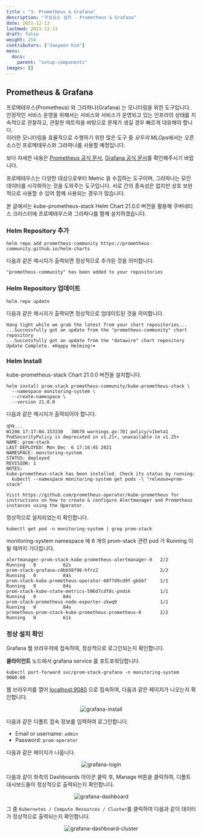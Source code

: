 ```yaml
---
title : "3. Prometheus & Grafana"
description: "구성요소 설치 - Prometheus & Grafana"
date: 2021-12-13
lastmod: 2021-12-13
draft: false
weight: 254
contributors: ["Jaeyeon Kim"]
menu:
  docs:
    parent: "setup-components"
images: []
---
```


## Prometheus & Grafana

프로메테우스(Prometheus) 와 그라파나(Grafana) 는 모니터링을 위한 도구입니다.  
안정적인 서비스 운영을 위해서는 서비스와 서비스가 운영되고 있는 인프라의 상태를 지속적으로 관찰하고, 관찰한 메트릭을 바탕으로 문제가 생길 경우 빠르게 대응해야 합니다.  
이러한 모니터링을 효율적으로 수행하기 위한 많은 도구 중 *모두의 MLOps*에서는 오픈소스인 프로메테우스와 그라파나를 사용할 예정입니다.

보다 자세한 내용은 [Prometheus 공식 문서](https://prometheus.io/docs/introduction/overview/), [Grafana 공식 문서](https://grafana.com/docs/)를 확인해주시기 바랍니다.

프로메테우스는 다양한 대상으로부터 Metric 을 수집하는 도구이며, 그라파나는 모인 데이터를 시각화하는 것을 도와주는 도구입니다. 서로 간의 종속성은 없지만 상호 보완적으로 사용할 수 있어 함께 사용되는 경우가 많습니다.

본 글에서는 kube-prometheus-stack Helm Chart 21.0.0 버전을 활용해 쿠버네티스 크러스터에 프로메테우스와 그라파나를 함께 설치하겠습니다.

### Helm Repository 추가

```text
helm repo add prometheus-community https://prometheus-community.github.io/helm-charts
```

다음과 같은 메시지가 출력되면 정상적으로 추가된 것을 의미합니다.

```text
"prometheus-community" has been added to your repositories
```

### Helm Repository 업데이트

```text
helm repo update
```

다음과 같은 메시지가 출력되면 정상적으로 업데이트된 것을 의미합니다.

```text
Hang tight while we grab the latest from your chart repositories...
...Successfully got an update from the "prometheus-community" chart repository
...Successfully got an update from the "datawire" chart repository
Update Complete. ⎈Happy Helming!⎈
```

### Helm Install

kube-prometheus-stack Chart 21.0.0 버전을 설치합니다.

```text
helm install prom-stack prometheus-community/kube-prometheus-stack \
  --namespace monitoring-system \
  --create-namespace \
  --version 21.0.0
```

다음과 같은 메시지가 출력되어야 합니다.

```text
생략...
W1206 17:17:04.153330   30670 warnings.go:70] policy/v1beta1 PodSecurityPolicy is deprecated in v1.21+, unavailable in v1.25+
NAME: prom-stack
LAST DEPLOYED: Mon Dec  6 17:16:45 2021
NAMESPACE: monitoring-system
STATUS: deployed
REVISION: 1
NOTES:
kube-prometheus-stack has been installed. Check its status by running:
  kubectl --namespace monitoring-system get pods -l "release=prom-stack"

Visit https://github.com/prometheus-operator/kube-prometheus for instructions on how to create & configure Alertmanager and Prometheus instances using the Operator.
```

정상적으로 설치되었는지 확인합니다.

```text
kubectl get pod -n monitoring-system | grep prom-stack
```

monitoring-system namespace 에 6 개의 prom-stack 관련 pod 가 Running 이 될 때까지 기다립니다.

```text
alertmanager-prom-stack-kube-prometheus-alertmanager-0   2/2     Running   0          62s
prom-stack-grafana-c8bb58f98-hfrz2                       2/2     Running   0          84s
prom-stack-kube-prometheus-operator-68f7d9cd9f-gkbb7     1/1     Running   0          84s
prom-stack-kube-state-metrics-596d7cdf8c-pndsk           1/1     Running   0          84s
prom-stack-prometheus-node-exporter-zkwq9                1/1     Running   0          84s
prometheus-prom-stack-kube-prometheus-prometheus-0       2/2     Running   0          61s
```

### 정상 설치 확인

Grafana 웹 브라우저에 접속하여, 정상적으로 로그인되는지 확인합니다.

**클라이언트** 노드에서 grafana service 를 포트포워딩합니다.

```
kubectl port-forward svc/prom-stack-grafana -n monitoring-system 9080:80
```

웹 브라우저를 열어 [localhost:9080](localhost:9080) 으로 접속하여, 다음과 같은 페이지가 나오는지 확인합니다.

<p align="center">
  <img src="/images/docs/setup-modules/grafana-install.png" title="grafana-install"/>
</p>

다음과 같은 디폴트 접속 정보를 입력하여 로그인합니다.

- Email or username: `admin`
- Password: `prom-operator`

다음과 같은 페이지가 나옵니다.

<p align="center">
  <img src="/images/docs/setup-modules/grafana-login.png" title="grafana-login"/>
</p>

다음과 같이 좌측의 Dashboards 아이콘 클릭 후, Manage 버튼을 클릭하여, 디폴트 대시보드들이 정상적으로 출력되는지 확인합니다.

<p align="center">
  <img src="/images/docs/setup-modules/grafana-dashboard-icon.png" title="grafana-dashboard"/>
</p>

그 중 `Kubernetes / Compute Resources / Cluster`를 클릭하여 다음과 같이 데이터가 정상적으로 출력되는지 확인합니다.

<p align="center">
  <img src="/images/docs/setup-modules/grafana-dashboard-cluster.png" title="grafana-dashboard-cluster"/>
</p>
